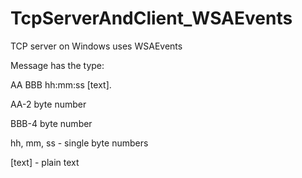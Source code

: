 # TcpServerAndClient_WSAEvents
TCP server on Windows uses WSAEvents

Message has the type:

AA BBB hh:mm:ss [text].

AA-2 byte number

BBB-4 byte number

hh, mm, ss - single byte numbers

[text] - plain text
